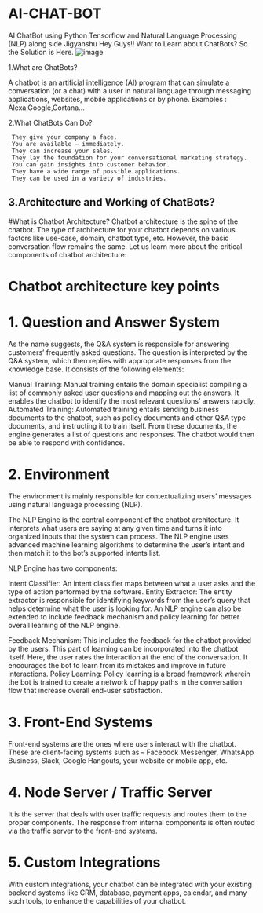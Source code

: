 # AI-CHAT-BOT
AI ChatBot using Python Tensorflow and Natural Language Processing (NLP) along side Jigyanshu Hey Guys!! Want to Learn about ChatBots? So the Solution is Here.
![image](https://user-images.githubusercontent.com/68092947/151745691-dd9ee989-70b9-4de4-a921-01c89685f8cf.png)

1.What are ChatBots?

A chatbot is an artificial intelligence (AI) program that can simulate a conversation (or a chat) with a user in natural language through messaging applications, websites, mobile applications or by phone.
Examples : Alexa,Google,Cortana...

2.What ChatBots Can Do?
         
	 They give your company a face.
	 You are available – immediately.
	 They can increase your sales.
	 They lay the foundation for your conversational marketing strategy.
	 You can gain insights into customer behavior.
	 They have a wide range of possible applications.
	 They can be used in a variety of industries.
	 
## 3.Architecture and Working of ChatBots?

#What is Chatbot Architecture?
Chatbot architecture is the spine of the chatbot. The type of architecture for your chatbot depends on various factors like use-case, domain, chatbot type, etc. However, the basic conversation flow remains the same. Let us learn more about the critical components of chatbot architecture:

# Chatbot architecture key points 

# 1. Question and Answer System
  
As the name suggests, the Q&A system is responsible for answering customers’ frequently asked questions. The question is interpreted by the Q&A system, which then replies with appropriate responses from the knowledge base. It consists of the following elements:

Manual Training: Manual training entails the domain specialist compiling a list of commonly asked user questions and mapping out the answers. It enables the chatbot to identify the most relevant questions’ answers rapidly.
Automated Training: Automated training entails sending business documents to the chatbot, such as policy documents and other Q&A type documents, and instructing it to train itself. From these documents, the engine generates a list of questions and responses. The chatbot would then be able to respond with confidence.

   # 2. Environment
The environment is mainly responsible for contextualizing users’ messages using natural language processing (NLP).

The NLP Engine is the central component of the chatbot architecture. It interprets what users are saying at any given time and turns it into organized inputs that the system can process. The NLP engine uses advanced machine learning algorithms to determine the user’s intent and then match it to the bot’s supported intents list.

NLP Engine has two components:

Intent Classifier: An intent classifier maps between what a user asks and the type of action performed by the software.
Entity Extractor: The entity extractor is responsible for identifying keywords from the user’s query that helps determine what the user is looking for.
An NLP engine can also be extended to include feedback mechanism and policy learning for better overall learning of the NLP engine.

Feedback Mechanism: This includes the feedback for the chatbot provided by the users. This part of learning can be incorporated into the chatbot itself. Here, the user rates the interaction at the end of the conversation. It encourages the bot to learn from its mistakes and improve in future interactions.
Policy Learning: Policy learning is a broad framework wherein the bot is trained to create a network of happy paths in the conversation flow that increase overall end-user satisfaction.

   # 3. Front-End Systems
Front-end systems are the ones where users interact with the chatbot. These are client-facing systems such as – Facebook Messenger, WhatsApp Business, Slack, Google Hangouts, your website or mobile app, etc.


  # 4. Node Server / Traffic Server
It is the server that deals with user traffic requests and routes them to the proper components. The response from internal components is often routed via the traffic server to the front-end systems.

   # 5. Custom Integrations
With custom integrations, your chatbot can be integrated with your existing backend systems like CRM, database, payment apps, calendar, and many such tools, to enhance the capabilities of your chatbot.

     


